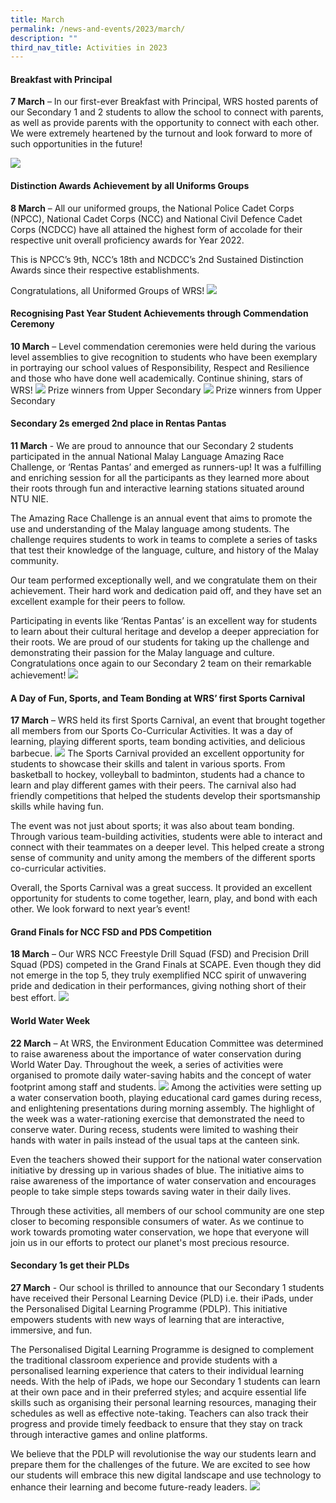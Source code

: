```yaml
---
title: March
permalink: /news-and-events/2023/march/
description: ""
third_nav_title: Activities in 2023
---
```

#### Breakfast with Principal

**7 March** – In our first-ever Breakfast with Principal, WRS hosted parents of our Secondary 1 and 2 students to allow the school to connect with parents, as well as provide parents with the opportunity to connect with each other. We were extremely heartened by the turnout and look forward to more of such opportunities in the future!

![](/images/mar231.png)


#### Distinction Awards Achievement by all Uniforms Groups
**8 March** – All our uniformed groups, the National Police Cadet Corps (NPCC), National Cadet Corps (NCC) and National Civil Defence Cadet Corps (NCDCC) have all attained the highest form of accolade for their respective unit overall proficiency awards for Year 2022. 

This is NPCC’s 9th, NCC’s 18th and NCDCC’s 2nd Sustained Distinction Awards since their respective establishments. 

Congratulations, all Uniformed Groups of WRS!
![](/images/mar232.png)


#### Recognising Past Year Student Achievements through Commendation Ceremony
**10 March** – Level commendation ceremonies were held during the various level assemblies to give recognition to students who have been exemplary in portraying our school values of Responsibility, Respect and Resilience and those who have done well academically. Continue shining, stars of WRS! 
![](/images/mar233.png)
Prize winners from Upper Secondary
![](/images/mar234.png)
Prize winners from Upper Secondary


#### Secondary 2s emerged 2nd place in Rentas Pantas
**11 March** - We are proud to announce that our Secondary 2 students participated in the annual National Malay Language Amazing Race Challenge, or ‘Rentas Pantas’ and emerged as runners-up! It was a fulfilling and enriching session for all the participants as they learned more about their roots through fun and interactive learning stations situated around NTU NIE.

The Amazing Race Challenge is an annual event that aims to promote the use and understanding of the Malay language among students. The challenge requires students to work in teams to complete a series of tasks that test their knowledge of the language, culture, and history of the Malay community.

Our team performed exceptionally well, and we congratulate them on their achievement. Their hard work and dedication paid off, and they have set an excellent example for their peers to follow.

Participating in events like ‘Rentas Pantas’ is an excellent way for students to learn about their cultural heritage and develop a deeper appreciation for their roots. We are proud of our students for taking up the challenge and demonstrating their passion for the Malay language and culture. Congratulations once again to our Secondary 2 team on their
remarkable achievement!
![](/images/mar235.png)


#### A Day of Fun, Sports, and Team Bonding at WRS’ first Sports Carnival
**17 March** – WRS held its first Sports Carnival, an event that brought together all members from our Sports Co-Curricular Activities. It was a day of learning, playing different sports, team bonding activities, and delicious barbecue.
![](/images/mar236.png)
The Sports Carnival provided an excellent opportunity for students to showcase their skills and talent in various sports. From basketball to hockey, volleyball to badminton, students had a chance to learn and play different games with their peers. The carnival also had friendly competitions that helped the students develop their sportsmanship skills while having fun.

The event was not just about sports; it was also about team bonding. Through various team-building activities, students were able to interact and connect with their teammates on a deeper level. This helped create a strong sense of community and unity among the members of the different sports co-curricular activities.

Overall, the Sports Carnival was a great success. It provided an excellent opportunity for students to come together, learn, play, and bond with each other. 
We look forward to next year’s event!


#### Grand Finals for NCC FSD and PDS Competition
**18 March** – Our WRS NCC Freestyle Drill Squad (FSD) and Precision Drill Squad (PDS) competed in the Grand Finals at SCAPE. Even though they did not emerge in the top 5, they truly exemplified NCC spirit of unwavering pride and dedication in their performances, giving nothing short of their best effort. 
![](/images/mar237.png)


#### World Water Week 
**22 March** – At WRS, the Environment Education Committee was determined to raise awareness about the importance of water conservation during World Water Day. Throughout the week, a series of activities were organised to promote daily water-saving habits and the concept of water footprint among staff and students.
![](/images/mar238.png)
Among the activities were setting up a water conservation booth, playing educational card games during recess, and enlightening presentations during morning assembly. The highlight of the week was a water-rationing exercise that demonstrated the need to conserve water. During recess, students were limited to washing their hands with water in pails instead of the usual taps at the canteen sink.

Even the teachers showed their support for the national water conservation initiative by dressing up in various shades of blue. The initiative aims to raise awareness of the importance of water conservation and encourages people to take simple steps towards saving water in their daily lives.

Through these activities, all members of our school community are one step closer to becoming responsible consumers of water. As we continue to work towards promoting water conservation, we hope that everyone will join us in our efforts to protect our planet's most precious resource.



#### Secondary 1s get their PLDs
**27 March** - Our school is thrilled to announce that our Secondary 1 students have received their Personal Learning Device (PLD) i.e. their iPads, under the Personalised Digital Learning Programme (PDLP). This initiative empowers students with new ways of learning that are interactive, immersive, and fun.

The Personalised Digital Learning Programme is designed to complement the traditional classroom experience and provide students with a personalised learning experience that caters to their individual learning needs. With the help of iPads, we hope our Secondary 1 students can learn at their own pace and in their preferred styles; and acquire essential life skills such as organising their personal learning resources, managing their schedules as well as effective note-taking. Teachers can also track their progress and provide timely feedback to ensure that they stay on track through interactive games and online platforms.

We believe that the PDLP will revolutionise the way our students learn and prepare them for the challenges of the future. We are excited to see how our students will embrace this new digital landscape and use technology to enhance their learning and become future-ready leaders.
![](/images/mar239.png)
